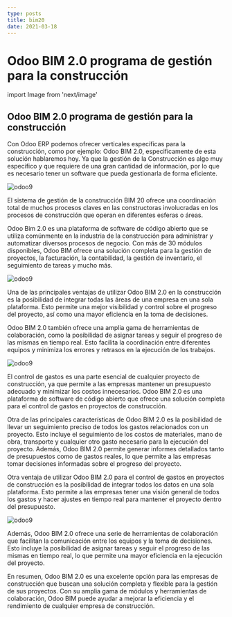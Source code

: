 ```yaml
---
type: posts
title: bim20
date: 2021-03-18
---
```


# Odoo BIM 2.0 programa de gestión para la construcción

import Image from 'next/image'


## Odoo BIM 2.0 programa de gestión para la construcción

Con Odoo ERP podemos ofrecer verticales específicas para la construcción, como por ejemplo: Odoo BIM 2.0, especificamente de esta solución hablaremos hoy. Ya que la gestión de la Construcción es algo muy especifico y que requiere de una gran cantidad de información, por lo que es necesario tener un software que pueda gestionarla de forma eficiente.

<Image
  src="/images/bim20/odoo-bim20.png"
  alt="odoo9"
  width={1496}
  height={836}
  priority
  className="next-image"
/>

El sistema de gestión de la construcción BIM 20 ofrece una coordinación total de muchos procesos claves en las constructoras involucradas en los procesos de construcción que operan en diferentes esferas o áreas.

Odoo Bim 2.0 es una plataforma de software de código abierto que se utiliza comúnmente en la industria de la construcción para administrar y automatizar diversos procesos de negocio. Con más de 30 módulos disponibles, Odoo BIM ofrece una solución completa para la gestión de proyectos, la facturación, la contabilidad, la gestión de inventario, el seguimiento de tareas y mucho más.

<Image
  src="/images/bim20/odoo-bim20-2.png"
  alt="odoo9"
  width={1496}
  height={836}
  priority
  className="next-image"
/>

Una de las principales ventajas de utilizar Odoo BIM 2.0 en la construcción es la posibilidad de integrar todas las áreas de una empresa en una sola plataforma. Esto permite una mejor visibilidad y control sobre el progreso del proyecto, así como una mayor eficiencia en la toma de decisiones.

Odoo BIM 2.0 también ofrece una amplia gama de herramientas de colaboración, como la posibilidad de asignar tareas y seguir el progreso de las mismas en tiempo real. Esto facilita la coordinación entre diferentes equipos y minimiza los errores y retrasos en la ejecución de los trabajos.

<Image
  src="/images/bim20/odoo-bim20-3.png"
  alt="odoo9"
  width={1524}
  height={351}
  priority
  className="next-image"
/>

El control de gastos es una parte esencial de cualquier proyecto de construcción, ya que permite a las empresas mantener un presupuesto adecuado y minimizar los costos innecesarios. Odoo BIM 2.0 es una plataforma de software de código abierto que ofrece una solución completa para el control de gastos en proyectos de construcción.

Otra de las principales características de Odoo BIM 2.0 es la posibilidad de llevar un seguimiento preciso de todos los gastos relacionados con un proyecto. Esto incluye el seguimiento de los costos de materiales, mano de obra, transporte y cualquier otro gasto necesario para la ejecución del proyecto. Además, Odoo BIM 2.0 permite generar informes detallados tanto de presupuestos como de gastos reales, lo que permite a las empresas tomar decisiones informadas sobre el progreso del proyecto.

Otra ventaja de utilizar Odoo BIM 2.0 para el control de gastos en proyectos de construcción es la posibilidad de integrar todos los datos en una sola plataforma. Esto permite a las empresas tener una visión general de todos los gastos y hacer ajustes en tiempo real para mantener el proyecto dentro del presupuesto.


<Image
  src="/images/bim20/odoo-bim20-4.png"
  alt="odoo9"
  width={1496}
  height={836}
  priority
  className="next-image"
/>


Además, Odoo BIM 2.0 ofrece una serie de herramientas de colaboración que facilitan la comunicación entre los equipos y la toma de decisiones. Esto incluye la posibilidad de asignar tareas y seguir el progreso de las mismas en tiempo real, lo que permite una mayor eficiencia en la ejecución del proyecto.

En resumen, Odoo BIM 2.0 es una excelente opción para las empresas de construcción que buscan una solución completa y flexible para la gestión de sus proyectos. Con su amplia gama de módulos y herramientas de colaboración, Odoo BIM puede ayudar a mejorar la eficiencia y el rendimiento de cualquier empresa de construcción.
